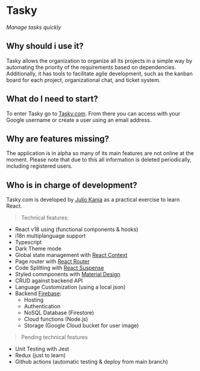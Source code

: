 # Tasky
*Manage tasks quickly*

## Why should i use it?
Tasky allows the organization to organize all its projects in a simple way by automating the priority of the requirements based on dependencies.
Additionally, it has tools to facilitate agile development, such as the kanban board for each project, organizational chat, and ticket system.

## What do I need to start?
To enter Tasky go to [Tasky.com](reactapptesting-4bfbb.web.app). From there you can access with your Google username or create a user using an email address.

## Why are features missing?
The application is in alpha so many of its main features are not online at the moment. Please note that due to this all information is deleted periodically, including registered users.

## Who is in charge of development?
Tasky.com is developed by [Julio Kania](linkedin.com/in/juliokania) as a practical exercise to learn React.

> Technical features:
- React v18 using (functional components & hooks)
- i18n multiplanguage support
- Typescript
- Dark Theme mode
- Global state management with [React Context](https://es.reactjs.org/docs/context.html)
- Page router with [React Router](https://v5.reactrouter.com/)
- Code Splitting with [React Suspense](https://17.reactjs.org/docs/concurrent-mode-suspense.html)
- Styled commponents with [Material Design](https://v4.mui.com/)
- CRUD against backend API
- Language Customization (using a local json)
- Backend [Firebase](https://firebase.google.com/):
  - Hosting 
  - Authentication 
  - NoSQL Database (Firestore)
  - Cloud functions (Node.js) 
  - Storage (Google Cloud bucket for user image)


> Pending technical features
- Unit Testing with Jest
- Redux (just to learn) 
- Github actions (automatic testing & deploy from main branch)
